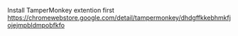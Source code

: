 Install TamperMonkey extention first
https://chromewebstore.google.com/detail/tampermonkey/dhdgffkkebhmkfjojejmpbldmpobfkfo
